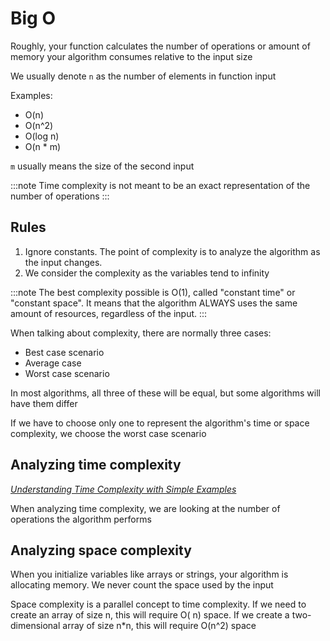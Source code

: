 # Big O

Roughly, your function calculates the number of operations or amount of memory your algorithm consumes relative to the
input size

We usually denote `n` as the number of elements in function input

Examples:

* O(n)
* O(n^2)
* O(log n)
* O(n * m)

`m` usually means the size of the second input

:::note
Time complexity is not meant to be an exact representation of the number of operations
:::

## Rules

1. Ignore constants. The point of complexity is to analyze the algorithm as the input changes.
2. We consider the complexity as the variables tend to infinity

:::note
The best complexity possible is O(1), called "constant time" or "constant space".
It means that the algorithm ALWAYS uses the same amount of resources, regardless of the input.
:::

When talking about complexity, there are normally three cases:

* Best case scenario
* Average case
* Worst case scenario

In most algorithms, all three of these will be equal, but some algorithms will have them differ

If we have to choose only one to represent the algorithm's time or space complexity, we choose the worst case scenario

## Analyzing time complexity

*[Understanding Time Complexity with Simple Examples](https://www.geeksforgeeks.org/understanding-time-complexity-simple-examples/)*

When analyzing time complexity, we are looking at the number of operations the algorithm performs

## Analyzing space complexity

When you initialize variables like arrays or strings, your algorithm is allocating memory. We never count the space used
by the input

Space complexity is a parallel concept to time complexity. If we need to create an array of size n, this will require O(
n) space. If we create a two-dimensional array of size n*n, this will require O(n^2) space

